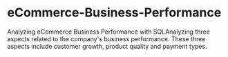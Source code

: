 # eCommerce-Business-Performance
Analyzing eCommerce Business Performance with SQLAnalyzing three aspects related to the company's business performance. These three aspects include customer growth, product quality and payment types.
